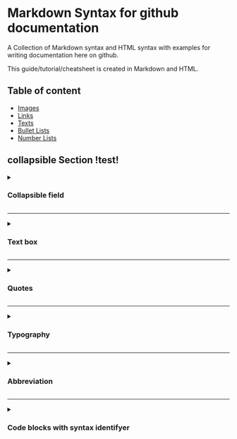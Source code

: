 <a name="top"></a>
# Markdown Syntax for github documentation
A Collection of Markdown syntax and HTML syntax with examples for writing documentation here on github.

This guide/tutorial/cheatsheet is created in Markdown and HTML.

## Table of content

* [Images](/Image/README.md#top)
* [Links](/Link.md#top)
* [Texts](/Text.md#top)
* [Bullet Lists](/BulletList.md#top)
* [Number Lists](/NumberList.md#top)

## collapsible Section !test!
<details><summary>
  
### Collapsible field</summary>
HTML syntax
```
<details><summary>Collapsible field</summary>

Text inside goes here

</details>

```
###### Example
<details><summary>Collapsible field</summary>

Text inside goes here

</details>
</details>


---
<details><summary>
  
### Text box</summary>
Using tables to create boxed text
Markdown syntax
```
| Boxed text |
|:-:|

||
|:-:|
| Boxed text |
||
```
###### Example
| Boxed text |
|:-:|

||
|:-:|
| Boxed text |
||

</details>

---
<details><summary>
  
### Quotes</summary>
Markdown syntax
```
> quote
>> more quote
```
###### Example
> quote
>> more quote
</details>

---
<details><summary>
  
### Typography</summary>
Markdown syntax  
```**This text is _extremely_ important**```  
###### Example  
**This text is _extremely_ important**  
Markdown syntax  
```_This text is **extremely** important_```  
###### Example  
_This text is **extremely** important_  
Markdown syntax  
```
~~Strike this text~~
```
###### Example
~~Strike this text~~

</details>

---
<details><summary>
  
### Abbreviation</summary>
Markdown syntax  
```
[Abbr](\# "Abbreviation")  
[HTML](\# "Hypertext Markup Language")  
```
###### Example
[Abbr](\# "Abbreviation")  
[HTML](\# "Hypertext Markup Language")  

</details>

---
<details><summary>
  
### Code blocks with syntax identifyer</summary>
```csharp
public void Method(string argh[])
{
  ComeOn();
  bool temp = true;
  string text = "";
  if(temp){
    return text = "Hello";
  }
  
}
```
</details>
